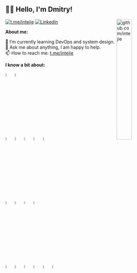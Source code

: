 ## 👋🏻 Hello, I'm Dmitry!

<img width="31%" align="right" alt="github.com/intejie" src="./.assets/ritsuko.svg" />

[![t.me/intejie](https://img.shields.io/badge/Telegram-2CA5E0?style=flat-squeare&logo=telegram&logoColor=white)](https://t.me/intejie)
[![Linkedin](https://img.shields.io/badge/-LinkedIn-blue?style=flat&logo=Linkedin&logoColor=white)](https://www.linkedin.com/in/dmitrypetrovichev/)

**About me:**

🌱 I’m currently learning DevOps and system design.<br />
💬 Ask me about anything, I am happy to help. <br />
📫 How to reach me: [t.me/intejie](https://t.me/intejie)<br />

**I know a bit about:**
<p>
<img width="5%" src="https://skillicons.dev/icons?i=golang">
<img width="5%" src="https://skillicons.dev/icons?i=typescript">
<br />
<img width="5%" src="https://skillicons.dev/icons?i=react">
<img width="5%" src="https://skillicons.dev/icons?i=next">
<img width="5%" src="https://skillicons.dev/icons?i=redux">
<img width="5%" src="https://skillicons.dev/icons?i=sass">
<img width="5%" src="https://skillicons.dev/icons?i=tailwind">
<br />
<img width="5%" src="https://skillicons.dev/icons?i=postgres">
<img width="5%" src="https://skillicons.dev/icons?i=mongo">
<img width="5%" src="https://skillicons.dev/icons?i=redis">
<img width="5%" src="https://skillicons.dev/icons?i=sqlite">
<br />
<img width="5%" src="https://skillicons.dev/icons?i=docker">
<img width="5%" src="https://skillicons.dev/icons?i=k8s">
<img width="5%" src="https://skillicons.dev/icons?i=rabbitmq">
<img width="5%" src="https://skillicons.dev/icons?i=kafka">
<img width="5%" src="https://skillicons.dev/icons?i=grafana">
<img width="5%" src="https://skillicons.dev/icons?i=prometheus">
</p>
